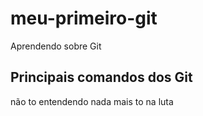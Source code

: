 # meu-primeiro-git
Aprendendo sobre Git

## Principais comandos dos Git

não to entendendo nada mais to na luta 